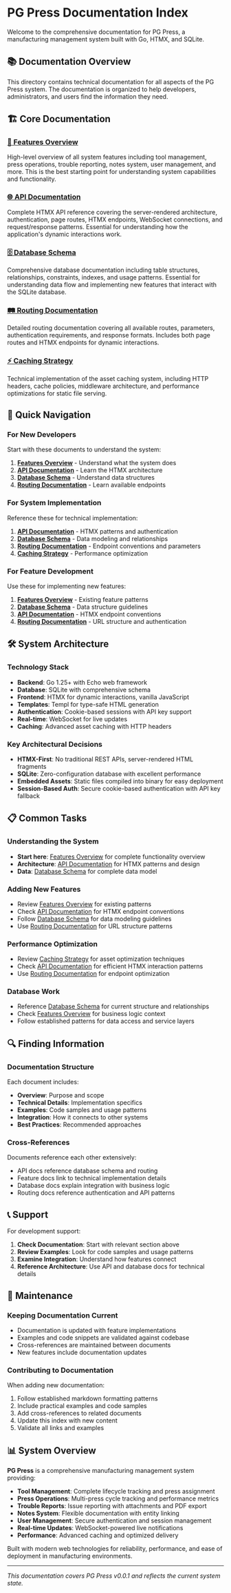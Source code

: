 # PG Press Documentation Index

Welcome to the comprehensive documentation for PG Press, a manufacturing management system built with Go, HTMX, and SQLite.

## 📚 Documentation Overview

This directory contains technical documentation for all aspects of the PG Press system. The documentation is organized to help developers, administrators, and users find the information they need.

## 🏗️ Core Documentation

### [🌟 Features Overview](FEATURES.md)

High-level overview of all system features including tool management, press operations, trouble reporting, notes system, user management, and more. This is the best starting point for understanding system capabilities and functionality.

### [🌐 API Documentation](API.md)

Complete HTMX API reference covering the server-rendered architecture, authentication, page routes, HTMX endpoints, WebSocket connections, and request/response patterns. Essential for understanding how the application's dynamic interactions work.

### [🗄️ Database Schema](DATABASE.md)

Comprehensive database documentation including table structures, relationships, constraints, indexes, and usage patterns. Essential for understanding data flow and implementing new features that interact with the SQLite database.

### [🛤️ Routing Documentation](ROUTING.md)

Detailed routing documentation covering all available routes, parameters, authentication requirements, and response formats. Includes both page routes and HTMX endpoints for dynamic interactions.

### [⚡ Caching Strategy](CACHING.md)

Technical implementation of the asset caching system, including HTTP headers, cache policies, middleware architecture, and performance optimizations for static file serving.

## 🎯 Quick Navigation

### For New Developers

Start with these documents to understand the system:

1. **[Features Overview](FEATURES.md)** - Understand what the system does
2. **[API Documentation](API.md)** - Learn the HTMX architecture
3. **[Database Schema](DATABASE.md)** - Understand data structures
4. **[Routing Documentation](ROUTING.md)** - Learn available endpoints

### For System Implementation

Reference these for technical implementation:

1. **[API Documentation](API.md)** - HTMX patterns and authentication
2. **[Database Schema](DATABASE.md)** - Data modeling and relationships
3. **[Routing Documentation](ROUTING.md)** - Endpoint conventions and parameters
4. **[Caching Strategy](CACHING.md)** - Performance optimization

### For Feature Development

Use these for implementing new features:

1. **[Features Overview](FEATURES.md)** - Existing feature patterns
2. **[Database Schema](DATABASE.md)** - Data structure guidelines
3. **[API Documentation](API.md)** - HTMX endpoint conventions
4. **[Routing Documentation](ROUTING.md)** - URL structure and authentication

## 🛠️ System Architecture

### Technology Stack

- **Backend**: Go 1.25+ with Echo web framework
- **Database**: SQLite with comprehensive schema
- **Frontend**: HTMX for dynamic interactions, vanilla JavaScript
- **Templates**: Templ for type-safe HTML generation
- **Authentication**: Cookie-based sessions with API key support
- **Real-time**: WebSocket for live updates
- **Caching**: Advanced asset caching with HTTP headers

### Key Architectural Decisions

- **HTMX-First**: No traditional REST APIs, server-rendered HTML fragments
- **SQLite**: Zero-configuration database with excellent performance
- **Embedded Assets**: Static files compiled into binary for easy deployment
- **Session-Based Auth**: Secure cookie-based authentication with API key fallback

## 📋 Common Tasks

### Understanding the System

- **Start here**: [Features Overview](FEATURES.md) for complete functionality overview
- **Architecture**: [API Documentation](API.md) for HTMX patterns and design
- **Data**: [Database Schema](DATABASE.md) for complete data model

### Adding New Features

- Review [Features Overview](FEATURES.md) for existing patterns
- Check [API Documentation](API.md) for HTMX endpoint conventions
- Follow [Database Schema](DATABASE.md) for data modeling guidelines
- Use [Routing Documentation](ROUTING.md) for URL structure patterns

### Performance Optimization

- Review [Caching Strategy](CACHING.md) for asset optimization techniques
- Check [API Documentation](API.md) for efficient HTMX interaction patterns
- Use [Routing Documentation](ROUTING.md) for endpoint optimization

### Database Work

- Reference [Database Schema](DATABASE.md) for current structure and relationships
- Check [Features Overview](FEATURES.md) for business logic context
- Follow established patterns for data access and service layers

## 🔍 Finding Information

### Documentation Structure

Each document includes:

- **Overview**: Purpose and scope
- **Technical Details**: Implementation specifics
- **Examples**: Code samples and usage patterns
- **Integration**: How it connects to other systems
- **Best Practices**: Recommended approaches

### Cross-References

Documents reference each other extensively:

- API docs reference database schema and routing
- Feature docs link to technical implementation details
- Database docs explain integration with business logic
- Routing docs reference authentication and API patterns

## 📞 Support

For development support:

1. **Check Documentation**: Start with relevant section above
2. **Review Examples**: Look for code samples and usage patterns
3. **Examine Integration**: Understand how features connect
4. **Reference Architecture**: Use API and database docs for technical details

## 🔄 Maintenance

### Keeping Documentation Current

- Documentation is updated with feature implementations
- Examples and code snippets are validated against codebase
- Cross-references are maintained between documents
- New features include documentation updates

### Contributing to Documentation

When adding new documentation:

1. Follow established markdown formatting patterns
2. Include practical examples and code samples
3. Add cross-references to related documents
4. Update this index with new content
5. Validate all links and examples

## 📊 System Overview

**PG Press** is a comprehensive manufacturing management system providing:

- **Tool Management**: Complete lifecycle tracking and press assignment
- **Press Operations**: Multi-press cycle tracking and performance metrics
- **Trouble Reports**: Issue reporting with attachments and PDF export
- **Notes System**: Flexible documentation with entity linking
- **User Management**: Secure authentication and session management
- **Real-time Updates**: WebSocket-powered live notifications
- **Performance**: Advanced caching and optimized delivery

Built with modern web technologies for reliability, performance, and ease of deployment in manufacturing environments.

---

_This documentation covers PG Press v0.0.1 and reflects the current system state._
